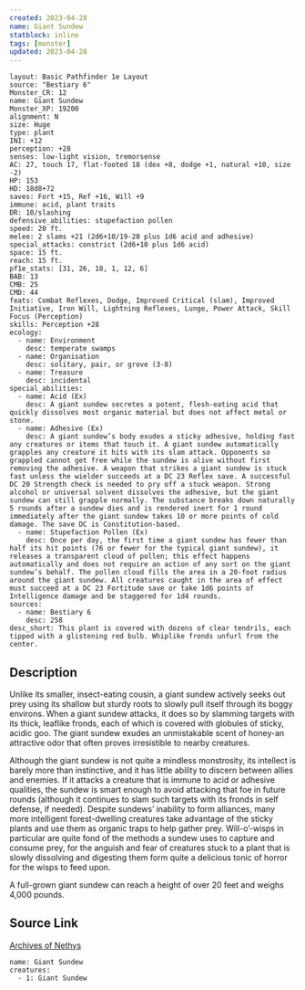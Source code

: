 ```yaml
---
created: 2023-04-28
name: Giant Sundew
statblock: inline
tags: [monster]
updated: 2023-04-28
---
```

```statblock
layout: Basic Pathfinder 1e Layout
source: "Bestiary 6"
Monster_CR: 12
name: Giant Sundew
Monster_XP: 19200
alignment: N
size: Huge
type: plant
INI: +12
perception: +28
senses: low-light vision, tremorsense
AC: 27, touch 17, flat-footed 18 (dex +8, dodge +1, natural +10, size -2)
HP: 153
HD: 18d8+72
saves: Fort +15, Ref +16, Will +9
immune: acid, plant traits
DR: 10/slashing
defensive_abilities: stupefaction pollen
speed: 20 ft.
melee: 2 slams +21 (2d6+10/19-20 plus 1d6 acid and adhesive)
special_attacks: constrict (2d6+10 plus 1d6 acid)
space: 15 ft.
reach: 15 ft.
pf1e_stats: [31, 26, 18, 1, 12, 6]
BAB: 13
CMB: 25
CMD: 44
feats: Combat Reflexes, Dodge, Improved Critical (slam), Improved Initiative, Iron Will, Lightning Reflexes, Lunge, Power Attack, Skill Focus (Perception)
skills: Perception +28
ecology:
  - name: Environment
    desc: temperate swamps
  - name: Organisation
    desc: solitary, pair, or grove (3-8)
  - name: Treasure
    desc: incidental
special_abilities:
  - name: Acid (Ex)
    desc: A giant sundew secretes a potent, flesh-eating acid that quickly dissolves most organic material but does not affect metal or stone.
  - name: Adhesive (Ex)
    desc: A giant sundew’s body exudes a sticky adhesive, holding fast any creatures or items that touch it. A giant sundew automatically grapples any creature it hits with its slam attack. Opponents so grappled cannot get free while the sundew is alive without first removing the adhesive. A weapon that strikes a giant sundew is stuck fast unless the wielder succeeds at a DC 23 Reflex save. A successful DC 20 Strength check is needed to pry off a stuck weapon. Strong alcohol or universal solvent dissolves the adhesive, but the giant sundew can still grapple normally. The substance breaks down naturally 5 rounds after a sundew dies and is rendered inert for 1 round immediately after the giant sundew takes 10 or more points of cold damage. The save DC is Constitution-based.
  - name: Stupefaction Pollen (Ex)
    desc: Once per day, the first time a giant sundew has fewer than half its hit points (76 or fewer for the typical giant sundew), it releases a transparent cloud of pollen; this effect happens automatically and does not require an action of any sort on the giant sundew’s behalf. The pollen cloud fills the area in a 20-foot radius around the giant sundew. All creatures caught in the area of effect must succeed at a DC 23 Fortitude save or take 1d6 points of Intelligence damage and be staggered for 1d4 rounds.
sources:
  - name: Bestiary 6
    desc: 258
desc_short: This plant is covered with dozens of clear tendrils, each tipped with a glistening red bulb. Whiplike fronds unfurl from the center.
```
## Description
Unlike its smaller, insect-eating cousin, a giant sundew actively seeks out prey using its shallow but sturdy roots to slowly pull itself through its boggy environs. When a giant sundew attacks, it does so by slamming targets with its thick, leaflike fronds, each of which is covered with globules of sticky, acidic goo. The giant sundew exudes an unmistakable scent of honey-an attractive odor that often proves irresistible to nearby creatures. 

Although the giant sundew is not quite a mindless monstrosity, its intellect is barely more than instinctive, and it has little ability to discern between allies and enemies. If it attacks a creature that is immune to acid or adhesive qualities, the sundew is smart enough to avoid attacking that foe in future rounds (although it continues to slam such targets with its fronds in self defense, if needed). Despite sundews’ inability to form alliances, many more intelligent forest-dwelling creatures take advantage of the sticky plants and use them as organic traps to help gather prey. Will-o’-wisps in particular are quite fond of the methods a sundew uses to capture and consume prey, for the anguish and fear of creatures stuck to a plant that is slowly dissolving and digesting them form quite a delicious tonic of horror for the wisps to feed upon. 

A full-grown giant sundew can reach a height of over 20 feet and weighs 4,000 pounds.
## Source Link
[Archives of Nethys](https://aonprd.com/MonsterDisplay.aspx?ItemName=Giant%20Sundew)
```encounter-table
name: Giant Sundew
creatures:
  - 1: Giant Sundew
```
